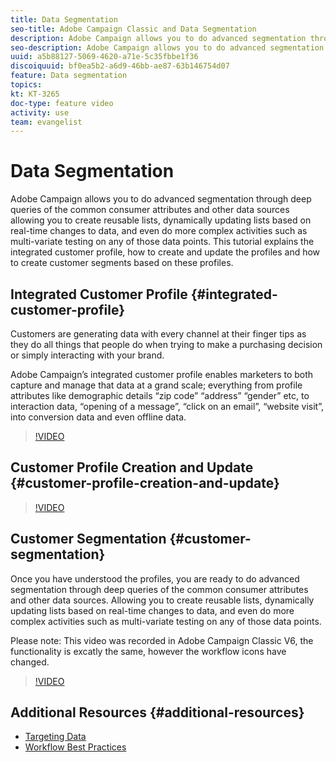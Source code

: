 ```yaml
---
title: Data Segmentation 
seo-title: Adobe Campaign Classic and Data Segmentation
description: Adobe Campaign allows you to do advanced segmentation through deep queries of the common consumer attributes and other data sources allowing you to create reusable lists, dynamically updating lists based on real-time changes to data, and even do more complex activities such as multi-variate testing on any of those data points. This tutorial explains the integrated customer profile, how to create and update the profiles and how to create customer segments based on these profiles. 
seo-description: Adobe Campaign allows you to do advanced segmentation through deep queries of the common consumer attributes and other data sources allowing you to create reusable lists, dynamically updating lists based on real-time changes to data, and even do more complex activities such as multi-variate testing on any of those data points. This tutorial explains the integrated customer profile, how to create and update the profiles and how to create customer segments based on these profiles.
uuid: a5b88127-5069-4620-a71e-5c35fbbe1f36
discoiquuid: bf0ea5b2-a6d9-46bb-ae87-63b146754d07
feature: Data segmentation
topics: 
kt: KT-3265
doc-type: feature video
activity: use
team: evangelist
---
```


# Data Segmentation

 Adobe Campaign allows you to do advanced segmentation through deep queries of the common consumer attributes and other data sources allowing you to create reusable lists, dynamically updating lists based on real-time changes to data, and even do more complex activities such as multi-variate testing on any of those data points. This tutorial explains the integrated customer profile, how to create and update the profiles and how to create customer segments based on these profiles. 

## Integrated Customer Profile {#integrated-customer-profile}

Customers are generating data with every channel at their finger tips as they do all things that people do when trying to make a purchasing decision or simply interacting with your brand.

Adobe Campaign’s integrated customer profile enables marketers to both capture and manage that data at a grand scale; everything from profile attributes like demographic details “zip code” “address” “gender” etc, to interaction data, “opening of a message”, “click on an email”, “website visit”, into conversion data and even offline data.

>[!VIDEO](https://video.tv.adobe.com/v/23629?quality=12)

## Customer Profile Creation and Update {#customer-profile-creation-and-update}

>[!VIDEO](https://video.tv.adobe.com/v/23632?quality=12)

## Customer Segmentation  {#customer-segmentation}

Once you have understood the profiles, you are ready to do advanced segmentation through deep queries of the common consumer attributes and other data sources. Allowing you to create reusable lists, dynamically updating lists based on real-time changes to data, and even do more complex activities such as multi-variate testing on any of those data points.

Please note: This video was recorded in Adobe Campaign Classic V6, the functionality is excatly the same, however the workflow icons have changed.

>[!VIDEO](https://video.tv.adobe.com/v/23635?quality=12)

## Additional Resources {#additional-resources}

* [Targeting Data](https://docs.campaign.adobe.com/doc/AC/en/WKF__General_operation_Targeting_data.html)
* [Workflow Best Practices](https://docs.campaign.adobe.com/doc/AC/en/WKF__General_operation_Best_practices.html)
